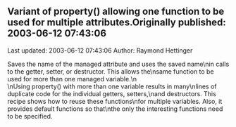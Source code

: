 ## Variant of property() allowing one function to be used for multiple attributes.Originally published: 2003-06-12 07:43:06 
Last updated: 2003-06-12 07:43:06 
Author: Raymond Hettinger 
 
Saves the name of the managed attribute and uses the saved name\nin calls to the getter, setter, or destructor.  This allows the\nsame function to be used for more than one managed variable.\n<br>\nUsing property() with more than one variable results in many\nlines of duplicate code for the individual getters, setters,\nand destructors.  This recipe shows how to reuse these functions\nfor multiple variables.  Also, it provides default functions so that\nthe only the interesting functions need to be specified.